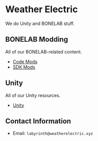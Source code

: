 # Weather Electric

We do Unity and BONELAB stuff.

## BONELAB Modding

All of our BONELAB-related content.

* [Code Mods](BONELAB-Mods.md#code)
* [SDK Mods](BONELAB-Mods.md#sdk)

## Unity

All of our Unity resources.

* [Unity](Unity.md)

## Contact Information

* Email: `labyrinth@weatherelectric.xyz`